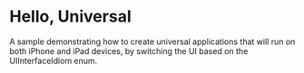 Hello, Universal
================

A sample demonstrating how to create universal applications that
will run on both iPhone and iPad devices, by switching the UI based
on the UIInterfaceIdiom enum.

